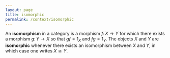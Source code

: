 ```yaml
---
layout: page
title: isomorphic
permalink: /context/isomorphic
---
```

An **isomorphism** in a category is a morphism $f \colon X \to Y$ for which there exists a morphism $g \colon Y \to X$ so that $gf = 1_X$ and $fg = 1_Y$. The objects $X$ and $Y$ are **isomorphic** whenever there exists an isomorphism between $X$ and $Y$, in which case one writes $X \cong Y$.
